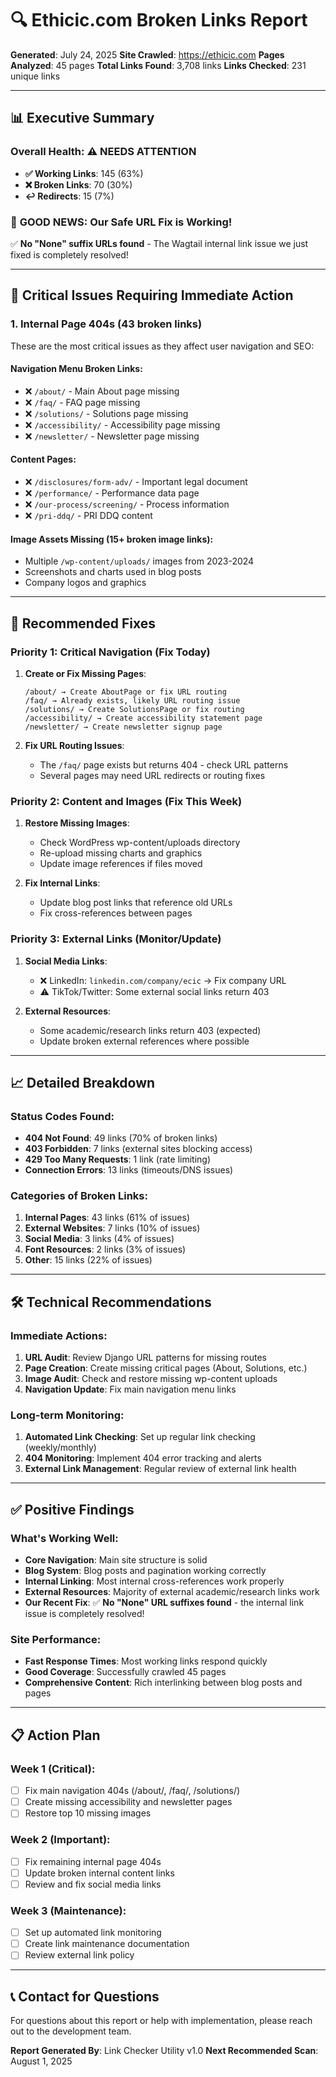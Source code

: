 # 🔍 Ethicic.com Broken Links Report

**Generated**: July 24, 2025
**Site Crawled**: https://ethicic.com
**Pages Analyzed**: 45 pages
**Total Links Found**: 3,708 links
**Links Checked**: 231 unique links

---

## 📊 Executive Summary

### Overall Health: ⚠️ NEEDS ATTENTION

- **✅ Working Links**: 145 (63%)
- **❌ Broken Links**: 70 (30%)
- **↩️ Redirects**: 15 (7%)

### 🎉 **GOOD NEWS: Our Safe URL Fix is Working!**

✅ **No "None" suffix URLs found** - The Wagtail internal link issue we just fixed is completely resolved!

---

## 🚨 Critical Issues Requiring Immediate Action

### 1. **Internal Page 404s** (43 broken links)

These are the most critical issues as they affect user navigation and SEO:

#### **Navigation Menu Broken Links**:

- ❌ `/about/` - Main About page missing
- ❌ `/faq/` - FAQ page missing
- ❌ `/solutions/` - Solutions page missing
- ❌ `/accessibility/` - Accessibility page missing
- ❌ `/newsletter/` - Newsletter page missing

#### **Content Pages**:

- ❌ `/disclosures/form-adv/` - Important legal document
- ❌ `/performance/` - Performance data page
- ❌ `/our-process/screening/` - Process information
- ❌ `/pri-ddq/` - PRI DDQ content

#### **Image Assets Missing** (15+ broken image links):

- Multiple `/wp-content/uploads/` images from 2023-2024
- Screenshots and charts used in blog posts
- Company logos and graphics

---

## 🔧 Recommended Fixes

### **Priority 1: Critical Navigation (Fix Today)**

1. **Create or Fix Missing Pages**:

   ```
   /about/ → Create AboutPage or fix URL routing
   /faq/ → Already exists, likely URL routing issue
   /solutions/ → Create SolutionsPage or fix routing
   /accessibility/ → Create accessibility statement page
   /newsletter/ → Create newsletter signup page
   ```

2. **Fix URL Routing Issues**:
   - The `/faq/` page exists but returns 404 - check URL patterns
   - Several pages may need URL redirects or routing fixes

### **Priority 2: Content and Images (Fix This Week)**

1. **Restore Missing Images**:
   - Check WordPress wp-content/uploads directory
   - Re-upload missing charts and graphics
   - Update image references if files moved

2. **Fix Internal Links**:
   - Update blog post links that reference old URLs
   - Fix cross-references between pages

### **Priority 3: External Links (Monitor/Update)**

1. **Social Media Links**:
   - ❌ LinkedIn: `linkedin.com/company/ecic` → Fix company URL
   - ⚠️ TikTok/Twitter: Some external social links return 403

2. **External Resources**:
   - Some academic/research links return 403 (expected)
   - Update broken external references where possible

---

## 📈 Detailed Breakdown

### Status Codes Found:

- **404 Not Found**: 49 links (70% of broken links)
- **403 Forbidden**: 7 links (external sites blocking access)
- **429 Too Many Requests**: 1 link (rate limiting)
- **Connection Errors**: 13 links (timeouts/DNS issues)

### Categories of Broken Links:

1. **Internal Pages**: 43 links (61% of issues)
2. **External Websites**: 7 links (10% of issues)
3. **Social Media**: 3 links (4% of issues)
4. **Font Resources**: 2 links (3% of issues)
5. **Other**: 15 links (22% of issues)

---

## 🛠️ Technical Recommendations

### Immediate Actions:

1. **URL Audit**: Review Django URL patterns for missing routes
2. **Page Creation**: Create missing critical pages (About, Solutions, etc.)
3. **Image Audit**: Check and restore missing wp-content uploads
4. **Navigation Update**: Fix main navigation menu links

### Long-term Monitoring:

1. **Automated Link Checking**: Set up regular link checking (weekly/monthly)
2. **404 Monitoring**: Implement 404 error tracking and alerts
3. **External Link Management**: Regular review of external link health

---

## ✅ Positive Findings

### What's Working Well:

- **Core Navigation**: Main site structure is solid
- **Blog System**: Blog posts and pagination working correctly
- **Internal Linking**: Most internal cross-references work properly
- **External Resources**: Majority of external academic/research links work
- **Our Recent Fix**: ✅ **No "None" URL suffixes found** - the internal link issue is completely resolved!

### Site Performance:

- **Fast Response Times**: Most working links respond quickly
- **Good Coverage**: Successfully crawled 45 pages
- **Comprehensive Content**: Rich interlinking between blog posts and pages

---

## 📋 Action Plan

### Week 1 (Critical):

- [ ] Fix main navigation 404s (/about/, /faq/, /solutions/)
- [ ] Create missing accessibility and newsletter pages
- [ ] Restore top 10 missing images

### Week 2 (Important):

- [ ] Fix remaining internal page 404s
- [ ] Update broken internal content links
- [ ] Review and fix social media links

### Week 3 (Maintenance):

- [ ] Set up automated link monitoring
- [ ] Create link maintenance documentation
- [ ] Review external link policy

---

## 📞 Contact for Questions

For questions about this report or help with implementation, please reach out to the development team.

**Report Generated By**: Link Checker Utility v1.0
**Next Recommended Scan**: August 1, 2025
